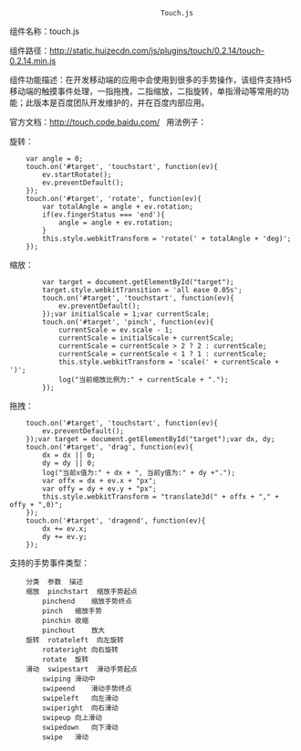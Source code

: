                                          Touch.js
组件名称：touch.js
 


组件路径：http://static.huizecdn.com/js/plugins/touch/0.2.14/touch-0.2.14.min.js
 




组件功能描述：在开发移动端的应用中会使用到很多的手势操作，该组件支持H5移动端的触摸事件处理，一指拖拽，二指缩放，二指旋转，单指滑动等常用的功能；此版本是百度团队开发维护的，并在百度内部应用。
 



官方文档：http://touch.code.baidu.com/ 
 
用法例子：
<script src="http://static.huizecdn.com/js/plugins/touch/0.2.14/touch-0.2.14.min.js"></script>
<div id="target"></div>
旋转：


		var angle = 0;
		touch.on('#target', 'touchstart', function(ev){
		    ev.startRotate();
		    ev.preventDefault();
		});
		touch.on('#target', 'rotate', function(ev){
		    var totalAngle = angle + ev.rotation;
		    if(ev.fingerStatus === 'end'){
		        angle = angle + ev.rotation;
		    }
		    this.style.webkitTransform = 'rotate(' + totalAngle + 'deg)';
		});




缩放：




			
			var target = document.getElementById("target");
			target.style.webkitTransition = 'all ease 0.05s';
			touch.on('#target', 'touchstart', function(ev){
				ev.preventDefault();
			});var initialScale = 1;var currentScale;
			touch.on('#target', 'pinch', function(ev){
				currentScale = ev.scale - 1;
				currentScale = initialScale + currentScale;
				currentScale = currentScale > 2 ? 2 : currentScale;
				currentScale = currentScale < 1 ? 1 : currentScale;
				this.style.webkitTransform = 'scale(' + currentScale + ')';
				log("当前缩放比例为:" + currentScale + ".");
			});
拖拽：
 


		touch.on('#target', 'touchstart', function(ev){
			ev.preventDefault();
		});var target = document.getElementById("target");var dx, dy;
		touch.on('#target', 'drag', function(ev){
			dx = dx || 0;
			dy = dy || 0;
			log("当前x值为:" + dx + ", 当前y值为:" + dy +".");
			var offx = dx + ev.x + "px";
			var offy = dy + ev.y + "px";
			this.style.webkitTransform = "translate3d(" + offx + "," + offy + ",0)";
		});
		touch.on('#target', 'dragend', function(ev){
			dx += ev.x;
			dy += ev.y;
		});

支持的手势事件类型：



		
		分类	参数	描述
		缩放	pinchstart	缩放手势起点
			pinchend	缩放手势终点
			pinch	缩放手势
			pinchin	收缩
			pinchout	放大
		旋转	rotateleft	向左旋转
			rotateright	向右旋转
			rotate	旋转
		滑动	swipestart	滑动手势起点
			swiping	滑动中
			swipeend	滑动手势终点
			swipeleft	向左滑动
			swiperight	向右滑动
			swipeup	向上滑动
			swipedown	向下滑动
			swipe	滑动